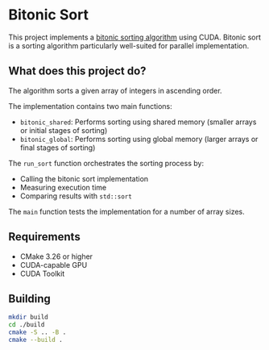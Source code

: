 # Bitonic Sort

This project implements a [bitonic sorting algorithm](https://en.wikipedia.org/wiki/Bitonic_sorter) using CUDA.
Bitonic sort is a sorting algorithm particularly well-suited for parallel implementation.

## What does this project do?

The algorithm sorts a given array of integers in ascending order.

The implementation contains two main functions:

- `bitonic_shared`: Performs sorting using shared memory (smaller arrays or initial stages of sorting)
- `bitonic_global`: Performs sorting using global memory (larger arrays or final stages of sorting)

The `run_sort` function orchestrates the sorting process by:

- Calling the bitonic sort implementation
- Measuring execution time
- Comparing results with `std::sort`

The `main` function tests the implementation for a number of array sizes.

## Requirements

- CMake 3.26 or higher
- CUDA-capable GPU
- CUDA Toolkit

## Building

```bash
mkdir build 
cd ./build
cmake -S .. -B .
cmake --build .
```
